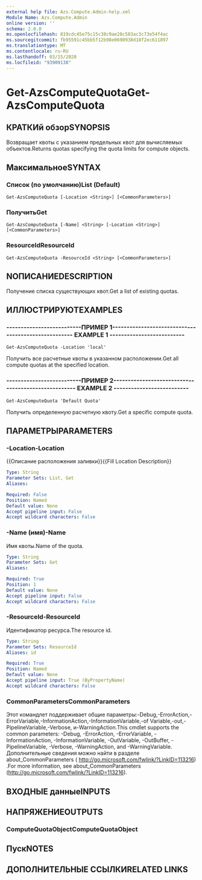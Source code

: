 ```yaml
---
external help file: Azs.Compute.Admin-help.xml
Module Name: Azs.Compute.Admin
online version: ''
schema: 2.0.0
ms.openlocfilehash: 819cdc45e75c15c38c9ae28c583ac3c73e54f4ac
ms.sourcegitcommit: fb95591c45bb5f12b98e0690938d18f2ec611897
ms.translationtype: MT
ms.contentlocale: ru-RU
ms.lasthandoff: 03/15/2020
ms.locfileid: "93909138"
---
```

# <span data-ttu-id="8c3c3-101">Get-AzsComputeQuota</span><span class="sxs-lookup"><span data-stu-id="8c3c3-101">Get-AzsComputeQuota</span></span>

## <span data-ttu-id="8c3c3-102">КРАТКИй обзор</span><span class="sxs-lookup"><span data-stu-id="8c3c3-102">SYNOPSIS</span></span>
<span data-ttu-id="8c3c3-103">Возвращает квоты с указанием предельных квот для вычисляемых объектов.</span><span class="sxs-lookup"><span data-stu-id="8c3c3-103">Returns quotas specifying the quota limits for compute objects.</span></span>

## <span data-ttu-id="8c3c3-104">Максимальное</span><span class="sxs-lookup"><span data-stu-id="8c3c3-104">SYNTAX</span></span>

### <span data-ttu-id="8c3c3-105">Список (по умолчанию)</span><span class="sxs-lookup"><span data-stu-id="8c3c3-105">List (Default)</span></span>
```
Get-AzsComputeQuota [-Location <String>] [<CommonParameters>]
```

### <span data-ttu-id="8c3c3-106">Получить</span><span class="sxs-lookup"><span data-stu-id="8c3c3-106">Get</span></span>
```
Get-AzsComputeQuota [-Name] <String> [-Location <String>] [<CommonParameters>]
```

### <span data-ttu-id="8c3c3-107">ResourceId</span><span class="sxs-lookup"><span data-stu-id="8c3c3-107">ResourceId</span></span>
```
Get-AzsComputeQuota -ResourceId <String> [<CommonParameters>]
```

## <span data-ttu-id="8c3c3-108">NОПИСАНИЕ</span><span class="sxs-lookup"><span data-stu-id="8c3c3-108">DESCRIPTION</span></span>
<span data-ttu-id="8c3c3-109">Получение списка существующих квот.</span><span class="sxs-lookup"><span data-stu-id="8c3c3-109">Get a list of existing quotas.</span></span>

## <span data-ttu-id="8c3c3-110">ИЛЛЮСТРИРУЮТ</span><span class="sxs-lookup"><span data-stu-id="8c3c3-110">EXAMPLES</span></span>

### <span data-ttu-id="8c3c3-111">--------------------------ПРИМЕР 1--------------------------</span><span class="sxs-lookup"><span data-stu-id="8c3c3-111">-------------------------- EXAMPLE 1 --------------------------</span></span>
```
Get-AzsComputeQuota -Location 'local'
```

<span data-ttu-id="8c3c3-112">Получить все расчетные квоты в указанном расположении.</span><span class="sxs-lookup"><span data-stu-id="8c3c3-112">Get all compute quotas at the specified location.</span></span>

### <span data-ttu-id="8c3c3-113">--------------------------ПРИМЕР 2--------------------------</span><span class="sxs-lookup"><span data-stu-id="8c3c3-113">-------------------------- EXAMPLE 2 --------------------------</span></span>
```
Get-AzsComputeQuota 'Default Quota'
```

<span data-ttu-id="8c3c3-114">Получить определенную расчетную квоту.</span><span class="sxs-lookup"><span data-stu-id="8c3c3-114">Get a specific compute quota.</span></span>

## <span data-ttu-id="8c3c3-115">ПАРАМЕТРЫ</span><span class="sxs-lookup"><span data-stu-id="8c3c3-115">PARAMETERS</span></span>

### <span data-ttu-id="8c3c3-116">-Location</span><span class="sxs-lookup"><span data-stu-id="8c3c3-116">-Location</span></span>
<span data-ttu-id="8c3c3-117">{{Описание расположения заливки}}</span><span class="sxs-lookup"><span data-stu-id="8c3c3-117">{{Fill Location Description}}</span></span>

```yaml
Type: String
Parameter Sets: List, Get
Aliases: 

Required: False
Position: Named
Default value: None
Accept pipeline input: False
Accept wildcard characters: False
```

### <span data-ttu-id="8c3c3-118">-Name (имя)</span><span class="sxs-lookup"><span data-stu-id="8c3c3-118">-Name</span></span>
<span data-ttu-id="8c3c3-119">Имя квоты.</span><span class="sxs-lookup"><span data-stu-id="8c3c3-119">Name of the quota.</span></span>

```yaml
Type: String
Parameter Sets: Get
Aliases: 

Required: True
Position: 1
Default value: None
Accept pipeline input: False
Accept wildcard characters: False
```

### <span data-ttu-id="8c3c3-120">-ResourceId</span><span class="sxs-lookup"><span data-stu-id="8c3c3-120">-ResourceId</span></span>
<span data-ttu-id="8c3c3-121">Идентификатор ресурса.</span><span class="sxs-lookup"><span data-stu-id="8c3c3-121">The resource id.</span></span>

```yaml
Type: String
Parameter Sets: ResourceId
Aliases: id

Required: True
Position: Named
Default value: None
Accept pipeline input: True (ByPropertyName)
Accept wildcard characters: False
```

### <span data-ttu-id="8c3c3-122">CommonParameters</span><span class="sxs-lookup"><span data-stu-id="8c3c3-122">CommonParameters</span></span>
<span data-ttu-id="8c3c3-123">Этот командлет поддерживает общие параметры:-Debug,-ErrorAction,-ErrorVariable,-InformationAction,-InformationVariable,-of Variable,-out,-PipelineVariable,-Verbose, и-WarningAction.</span><span class="sxs-lookup"><span data-stu-id="8c3c3-123">This cmdlet supports the common parameters: -Debug, -ErrorAction, -ErrorVariable, -InformationAction, -InformationVariable, -OutVariable, -OutBuffer, -PipelineVariable, -Verbose, -WarningAction, and -WarningVariable.</span></span> <span data-ttu-id="8c3c3-124">Дополнительные сведения можно найти в разделе about_CommonParameters ( http://go.microsoft.com/fwlink/?LinkID=113216) .</span><span class="sxs-lookup"><span data-stu-id="8c3c3-124">For more information, see about_CommonParameters (http://go.microsoft.com/fwlink/?LinkID=113216).</span></span>

## <span data-ttu-id="8c3c3-125">ВХОДНЫЕ данные</span><span class="sxs-lookup"><span data-stu-id="8c3c3-125">INPUTS</span></span>

## <span data-ttu-id="8c3c3-126">НАПРЯЖЕНИЕ</span><span class="sxs-lookup"><span data-stu-id="8c3c3-126">OUTPUTS</span></span>

### <span data-ttu-id="8c3c3-127">ComputeQuotaObject</span><span class="sxs-lookup"><span data-stu-id="8c3c3-127">ComputeQuotaObject</span></span>

## <span data-ttu-id="8c3c3-128">Пуск</span><span class="sxs-lookup"><span data-stu-id="8c3c3-128">NOTES</span></span>

## <span data-ttu-id="8c3c3-129">ДОПОЛНИТЕЛЬНЫЕ ССЫЛКИ</span><span class="sxs-lookup"><span data-stu-id="8c3c3-129">RELATED LINKS</span></span>

